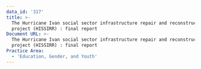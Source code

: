 ```yaml
---
data_id: '317'
title: >-
  The Hurricane Ivan social sector infrastructure repair and reconstruction
  project (HISSIRR) : final report
Document URL: >-
  The Hurricane Ivan social sector infrastructure repair and reconstruction
  project (HISSIRR) : final report
Practice Area:
  - 'Education, Gender, and Youth'
---
```

